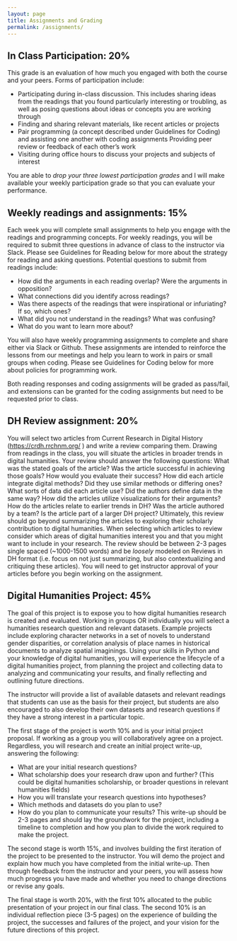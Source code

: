 ```yaml
---
layout: page
title: Assignments and Grading
permalink: /assignments/
---
```


## In Class Participation: 20%

This grade is an evaluation of how much you engaged with both the course and your peers. Forms of participation include:

- Participating during in-class discussion. This includes sharing ideas from the readings that you found particularly interesting or troubling, as well as posing questions about ideas or concepts you are working through
- Finding and sharing relevant materials, like recent articles or projects
- Pair programming (a concept described under Guidelines for Coding) and assisting one another with coding assignments
Providing peer review or feedback of each other’s work
- Visiting during office hours to discuss your projects and subjects of interest
  
You are able to _drop your three lowest participation grades_ and I will make available your weekly participation grade so that you can evaluate your performance.

## Weekly readings and assignments: 15%

Each week you will complete small assignments to help you engage with the readings and programming concepts. For weekly readings, you will be required to submit three questions in advance of class to the instructor via Slack. Please see Guidelines for Reading below for more about the strategy for reading and asking questions.
Potential questions to submit from readings include:
- How did the arguments in each reading overlap? Were the arguments in opposition?
- What connections did you identify across readings?
- Was there aspects of the readings that were inspirational or infuriating? If so, which ones?
- What did you not understand in the readings? What was confusing?
- What do you want to learn more about?

You will also have weekly programming assignments to complete and share either via Slack or Github. These assignments are intended to reinforce the lessons from our meetings and help you learn to work in pairs or small groups when coding.  Please see Guidelines for Coding below for more about policies for programming work.

Both reading responses and coding assignments will be graded as pass/fail, and extensions can be granted for the coding assignments but need to be requested prior to class.

## DH Review assignment: 20% 
You will select two articles from Current Research in Digital History (https://crdh.rrchnm.org/
) and write a review comparing them. Drawing from readings in the class, you will situate the articles in broader trends in digital humanities. Your review should answer the following questions: 
What was the stated goals of the article? Was the article successful in achieving those goals? How would you evaluate their success?
How did each article integrate digital methods? Did they use similar methods or differing ones? 
What sorts of data did each article use? Did the authors define data in the same way?
How did the articles utilize visualizations for their arguments?
How do the articles relate to earlier trends in DH? 
Was the article authored by a team? Is the article part of a larger DH project? 
Ultimately, this review should go beyond summarizing the articles to exploring their scholarly contribution to digital humanities. When selecting which articles to review consider which areas of digital humanities interest you and that you might want to include in your research. The review should be between 2-3 pages single spaced (~1000-1500 words) and be *loosely* modeled on Reviews in DH format (i.e. focus on not just summarizing, but also contextualizing and critiquing these articles). You will need to get instructor approval of your articles before you begin working on the assignment.

## Digital Humanities Project: 45%
The goal of this project is to expose you to how digital humanities research is created and evaluated. Working in groups OR individually you will select a humanities research question and relevant datasets. Example projects include exploring character networks in a set of novels to understand gender disparities, or correlation analysis of place names in historical documents to analyze spatial imaginings. Using your skills in Python and your knowledge of digital humanities, you will experience the lifecycle of a digital humanities project, from planning the project and collecting data to analyzing and communicating your results, and finally reflecting and outlining future directions.

The instructor will provide a list of available datasets and relevant readings that students can use as the basis for their project, but students are also encouraged to also develop their own datasets and research questions if they have a strong interest in a particular topic.

The first stage of the project is worth 10% and is your initial project proposal. If working as a group you will collaboratively agree on a project. Regardless, you will research and create an initial project write-up, answering the following:
- What are your initial research questions?
- What scholarship does your research draw upon and further? (This could be digital humanities scholarship, or broader questions in relevant humanities fields)
- How you will translate your research questions into hypotheses? 
- Which methods and datasets do you plan to use? 
- How do you plan to communicate your results?
This write-up should be 2-3 pages and should lay the groundwork for the project, including a timeline to completion and how you plan to divide the work required to make the project.

The second stage is worth 15%, and involves building the first iteration of the project to be presented to the instructor. You will demo the project and explain how much you have completed from the initial write-up. Then through feedback from the instructor and your peers, you will assess how much progress you have made and whether you need to change directions or revise any goals.

The final stage is worth 20%, with the first 10% allocated to the public presentation of your project in our final class. The second 10% is an individual reflection piece (3-5 pages) on the experience of building the project, the successes and failures of the project, and your vision for the future directions of this project.